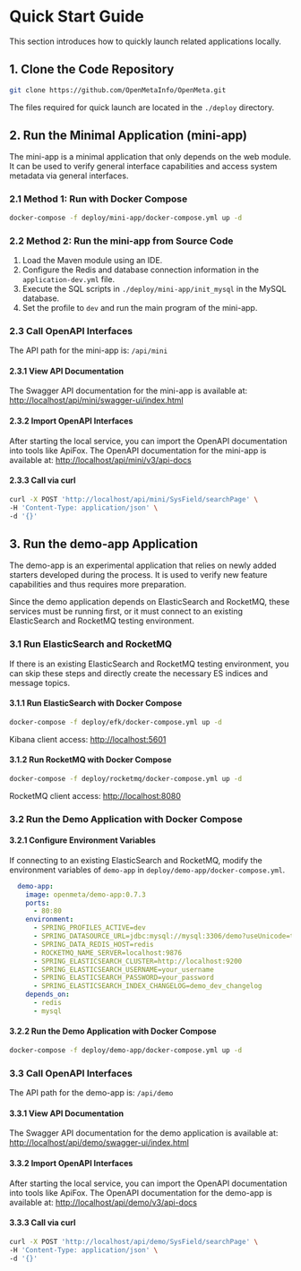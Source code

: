 # Quick Start Guide
This section introduces how to quickly launch related applications locally.

## 1. Clone the Code Repository
```bash
git clone https://github.com/OpenMetaInfo/OpenMeta.git
```
The files required for quick launch are located in the `./deploy` directory.

## 2. Run the Minimal Application (mini-app)
The mini-app is a minimal application that only depends on the web module. It can be used to verify general interface capabilities and access system metadata via general interfaces.

### 2.1 Method 1: Run with Docker Compose
```bash
docker-compose -f deploy/mini-app/docker-compose.yml up -d
```

### 2.2 Method 2: Run the mini-app from Source Code
1. Load the Maven module using an IDE.
2. Configure the Redis and database connection information in the `application-dev.yml` file.
3. Execute the SQL scripts in `./deploy/mini-app/init_mysql` in the MySQL database.
4. Set the profile to `dev` and run the main program of the mini-app.

### 2.3 Call OpenAPI Interfaces
The API path for the mini-app is: `/api/mini`

#### 2.3.1 View API Documentation
The Swagger API documentation for the mini-app is available at:
[http://localhost/api/mini/swagger-ui/index.html](http://localhost/api/mini/swagger-ui/index.html)

#### 2.3.2 Import OpenAPI Interfaces
After starting the local service, you can import the OpenAPI documentation into tools like ApiFox. The OpenAPI documentation for the mini-app is available at:
[http://localhost/api/mini/v3/api-docs](http://localhost/api/mini/v3/api-docs)

#### 2.3.3 Call via curl
```bash
curl -X POST 'http://localhost/api/mini/SysField/searchPage' \
-H 'Content-Type: application/json' \
-d '{}'
```

## 3. Run the demo-app Application
The demo-app is an experimental application that relies on newly added starters developed during the process. It is used to verify new feature capabilities and thus requires more preparation.

Since the demo application depends on ElasticSearch and RocketMQ, these services must be running first, or it must connect to an existing ElasticSearch and RocketMQ testing environment.

### 3.1 Run ElasticSearch and RocketMQ
If there is an existing ElasticSearch and RocketMQ testing environment, you can skip these steps and directly create the necessary ES indices and message topics.

#### 3.1.1 Run ElasticSearch with Docker Compose
```bash
docker-compose -f deploy/efk/docker-compose.yml up -d
```
Kibana client access: [http://localhost:5601](http://localhost:5601)

#### 3.1.2 Run RocketMQ with Docker Compose
```bash
docker-compose -f deploy/rocketmq/docker-compose.yml up -d
```
RocketMQ client access: [http://localhost:8080](http://localhost:8080)

### 3.2 Run the Demo Application with Docker Compose
#### 3.2.1 Configure Environment Variables
If connecting to an existing ElasticSearch and RocketMQ, modify the environment variables of `demo-app` in `deploy/demo-app/docker-compose.yml`.
```yaml
  demo-app:
    image: openmeta/demo-app:0.7.3
    ports:
      - 80:80
    environment:
      - SPRING_PROFILES_ACTIVE=dev
      - SPRING_DATASOURCE_URL=jdbc:mysql://mysql:3306/demo?useUnicode=true&characterEncoding=utf-8&allowPublicKeyRetrieval=true&useSSL=false&serverTimezone=GMT%2B8
      - SPRING_DATA_REDIS_HOST=redis
      - ROCKETMQ_NAME_SERVER=localhost:9876
      - SPRING_ELASTICSEARCH_CLUSTER=http://localhost:9200
      - SPRING_ELASTICSEARCH_USERNAME=your_username
      - SPRING_ELASTICSEARCH_PASSWORD=your_password
      - SPRING_ELASTICSEARCH_INDEX_CHANGELOG=demo_dev_changelog
    depends_on:
      - redis
      - mysql
```

#### 3.2.2 Run the Demo Application with Docker Compose
```bash
docker-compose -f deploy/demo-app/docker-compose.yml up -d
```

### 3.3 Call OpenAPI Interfaces
The API path for the demo-app is: `/api/demo`

#### 3.3.1 View API Documentation
The Swagger API documentation for the demo application is available at:
[http://localhost/api/demo/swagger-ui/index.html](http://localhost/api/demo/swagger-ui/index.html)

#### 3.3.2 Import OpenAPI Interfaces
After starting the local service, you can import the OpenAPI documentation into tools like ApiFox. The OpenAPI documentation for the demo-app is available at:
[http://localhost/api/demo/v3/api-docs](http://localhost/api/demo/v3/api-docs)

#### 3.3.3 Call via curl
```bash
curl -X POST 'http://localhost/api/demo/SysField/searchPage' \
-H 'Content-Type: application/json' \
-d '{}'
```